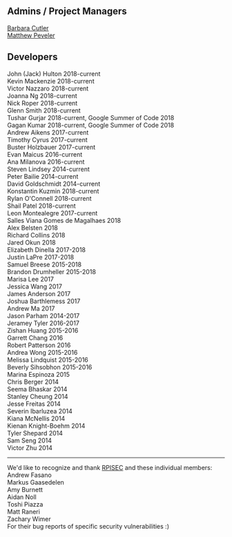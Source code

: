 ## Admins / Project Managers
[Barbara Cutler](http://www.cs.rpi.edu/~cutler/)  
[Matthew Peveler](http://mpeveler.com/)  

## Developers
John (Jack) Hulton 2018-current  
Kevin Mackenzie 2018-current  
Victor Nazzaro 2018-current  
Joanna Ng 2018-current  
Nick Roper 2018-current  
Glenn Smith 2018-current  
Tushar Gurjar 2018-current, Google Summer of Code 2018  
Gagan Kumar  2018-current, Google Summer of Code 2018  
Andrew Aikens 2017-current  
Timothy Cyrus 2017-current  
Buster Holzbauer 2017-current  
Evan Maicus 2016-current  
Ana Milanova 2016-current  
Steven Lindsey 2014-current  
Peter Bailie 2014-current  
David Goldschmidt 2014-current  
Konstantin Kuzmin 2018-current  
Rylan O'Connell 2018-current  
Shail Patel 2018-current  
Leon Montealegre 2017-current  
Salles Viana Gomes de Magalhaes 2018  
Alex Belsten 2018  
Richard Collins 2018  
Jared Okun 2018  
Elizabeth Dinella 2017-2018  
Justin LaPre 2017-2018  
Samuel Breese 2015-2018  
Brandon Drumheller 2015-2018  
Marisa Lee 2017  
Jessica Wang 2017  
James Anderson 2017  
Joshua Barthlemess 2017  
Andrew Ma 2017  
Jason Parham 2014-2017  
Jeramey Tyler 2016-2017  
Zishan Huang 2015-2016  
Garrett Chang 2016  
Robert Patterson 2016  
Andrea Wong 2015-2016  
Melissa Lindquist 2015-2016  
Beverly Sihsobhon 2015-2016  
Marina Espinoza 2015  
Chris Berger 2014  
Seema Bhaskar 2014  
Stanley Cheung 2014  
Jesse Freitas 2014  
Severin Ibarluzea 2014  
Kiana McNellis 2014  
Kienan Knight-Boehm 2014  
Tyler Shepard 2014  
Sam Seng 2014  
Victor Zhu 2014  

------------------------------
We'd like to recognize and thank [RPISEC](https://rpis.ec/) and these individual members:  
Andrew Fasano  
Markus Gaasedelen    
Amy Burnett  
Aidan Noll  
Toshi Piazza  
Matt Raneri  
Zachary Wimer  
For their bug reports of specific security vulnerabilities :)
